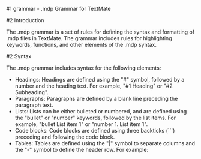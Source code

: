 #1 grammar - .mdp Grammar for TextMate

#2 Introduction

The .mdp grammar is a set of rules for defining the syntax and formatting of .mdp files in TextMate. The grammar includes rules for highlighting keywords, functions, and other elements of the .mdp syntax.

#2 Syntax

The .mdp grammar includes syntax for the following elements:

- Headings: Headings are defined using the "#" symbol, followed by a number and the heading text. For example, "#1 Heading" or "#2 Subheading".
- Paragraphs: Paragraphs are defined by a blank line preceding the paragraph text.
- Lists: Lists can be either bulleted or numbered, and are defined using the "bullet" or "number" keywords, followed by the list items. For example, "bullet List item 1" or "number 1. List item 1".
- Code blocks: Code blocks are defined using three backticks (```) preceding and following the code block.
- Tables: Tables are defined using the "|" symbol to separate columns and the "-" symbol to define the header row. For example:
